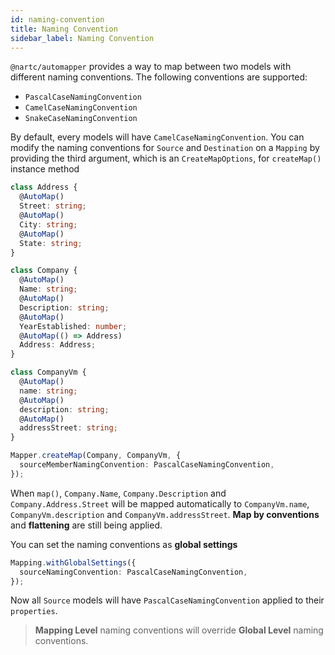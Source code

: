 ```yaml
---
id: naming-convention
title: Naming Convention
sidebar_label: Naming Convention
---
```


`@nartc/automapper` provides a way to map between two models with different naming conventions. The following conventions are supported:

- `PascalCaseNamingConvention`
- `CamelCaseNamingConvention`
- `SnakeCaseNamingConvention`

By default, every models will have `CamelCaseNamingConvention`. You can modify the naming conventions for `Source` and `Destination`
on a `Mapping` by providing the third argument, which is an `CreateMapOptions`, for `createMap()` instance method

```typescript
class Address {
  @AutoMap()
  Street: string;
  @AutoMap()
  City: string;
  @AutoMap()
  State: string;
}

class Company {
  @AutoMap()
  Name: string;
  @AutoMap()
  Description: string;
  @AutoMap()
  YearEstablished: number;
  @AutoMap(() => Address)
  Address: Address;
}

class CompanyVm {
  @AutoMap()
  name: string;
  @AutoMap()
  description: string;
  @AutoMap()
  addressStreet: string;
}

Mapper.createMap(Company, CompanyVm, {
  sourceMemberNamingConvention: PascalCaseNamingConvention,
});
```

When `map()`, `Company.Name`, `Company.Description` and `Company.Address.Street` will be mapped automatically to `CompanyVm.name`, `CompanyVm.description` and `CompanyVm.addressStreet`. **Map by conventions** and **flattening** are still being applied.

You can set the naming conventions as **global settings**

```typescript
Mapping.withGlobalSettings({
  sourceNamingConvention: PascalCaseNamingConvention,
});
```

Now all `Source` models will have `PascalCaseNamingConvention` applied to their `properties`.

> **Mapping Level** naming conventions will override **Global Level** naming conventions.
